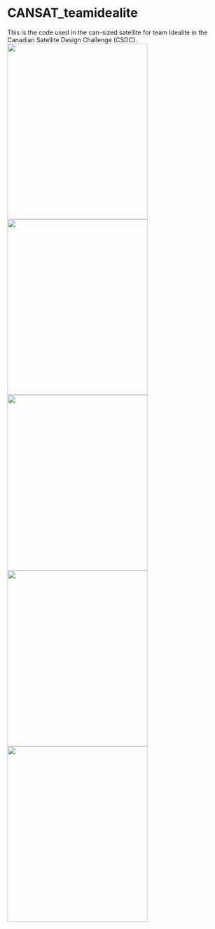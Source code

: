 # CANSAT_teamidealite
This is the code used in the can-sized satellite for team Idealite in the Canadian Satellite Design Challenge (CSDC).
<img src="https://github.com/kryptoish/CANSAT_teamidealite/assets/69884464/be7b96ef-2a06-47e0-9806-e7e75d85c817" width="320" height="400">
<img src="https://github.com/kryptoish/CANSAT_teamidealite/assets/69884464/1bdf068f-1e1d-4226-abdb-d48b9e8bb867" width="320" height="400">
<img src="https://github.com/kryptoish/CANSAT_teamidealite/assets/69884464/8ac3f83d-afab-4183-8644-86cbeb3f5705" width="320" height="400">
<img src="https://github.com/kryptoish/CANSAT_teamidealite/assets/69884464/e99c231a-214b-4644-b58d-f1935cdad513" width="320" height="400">
<img src="https://github.com/kryptoish/CANSAT_teamidealite/assets/69884464/ab48974f-081a-4028-ab10-095112334f2f" width="320" height="400">


